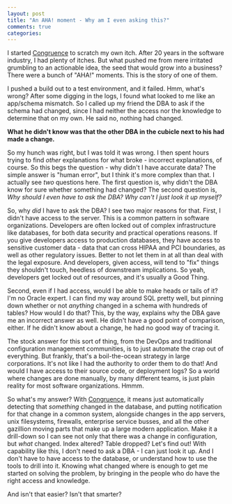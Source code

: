 ```yaml
---
layout: post
title: "An AHA! moment - Why am I even asking this?"
comments: true
categories: 
---
```

I started [Congruence](http://congruence.io) to scratch my own itch. After 20 years in the software industry, I had plenty of itches. But what pushed me from mere irritated grumbling to an actionable idea, the seed that would grow into a business? There were a bunch of "AHA!" moments. This is the story of one of them.

I pushed a build out to a test environment, and it failed. Hmm, what's wrong? After some digging in the logs, I found what looked to me like an app/schema mismatch. So I called up my friend the DBA to ask if the schema had changed, since I had neither the access nor the knowledge to determine that on my own. He said no, nothing had changed. 

**What he didn't know was that the other DBA in the cubicle next to his had made a change.**

So my hunch was right, but I was told it was wrong. I then spent hours trying to find *other* explanations for what broke - incorrect explanations, of course. So this begs the question - why didn't I have accurate data? The simple answer is "human error", but I think it's more complex than that. I actually see *two* questions here. The first question is, why didn't the DBA know for sure whether something had changed? The second question is, *Why should I even have to ask the DBA? Why can't I just look it up myself?*

So, why *did* I have to ask the DBA? I see two major reasons for that. First, I didn't have access to the server. This is a common pattern in software organizations. Developers are often locked out of complex infrastructure like databases, for both data security and practical operations reasons. If you give developers access to production databases, they have access to sensitive customer data - data that can cross HIPAA and PCI boundaries, as well as other regulatory issues. Better to not let them in at all than deal with the legal exposure. And developers, given access, will tend to "fix" things they shouldn't touch, heedless of downstream implications. So yeah, developers get locked out of resources, and it's usually a Good Thing. 

Second, even if I had access, would I be able to make heads or tails of it? I'm no Oracle expert. I can find my way around SQL pretty well, but pinning down whether or not *anything* changed in a schema with hundreds of tables? How would I do that? This, by the way, explains why the DBA gave me an incorrect answer as well. He didn't have a good point of comparison, either. If he didn't know about a change, he had no good way of tracing it. 

The stock answer for this sort of thing, from the DevOps and traditional configuration management communities, is to just automate the crap out of everything. But frankly, that's a boil-the-ocean strategy in large corporations. It's not like I had the authority to order them to do that! And would I have access to their source code, or deployment logs? So a world where changes are done manually, by many different teams, is just plain reality for most software organizations. Hmmm. 

So what's my answer? With [Congruence](http://congruence.io), it means just automatically detecting that *something* changed in the database, and putting notification for that change in a common system, alongside changes in the app servers, unix filesystems, firewalls, enterprise service busses, and all the other gazillion moving parts that make up a large modern application. Make it a drill-down so I can see not only that there was a change in configuration, but *what* changed. Index altered? Table dropped? Let's find out! With capability like this, I don't need to ask a DBA - I can just look it up. And I don't have to have access to the database, or understand how to use the tools to drill into it. Knowing what changed where is enough to get me started on solving the problem, by bringing in the people who do have the right access and knowledge. 

And isn't that easier? Isn't that smarter? 

